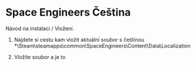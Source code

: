 # Space Engineers Čeština

Návod na instalaci / Vložení.
1. Najdete si cestu kam vložit aktuální soubor s češtinou
*\Steam\steamapps\common\SpaceEngineers\Content\Data\Localization

2. Vložíte soubor a je to
